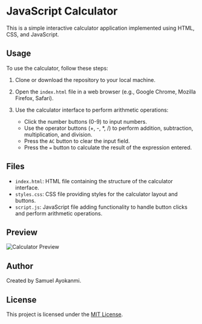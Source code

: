# JavaScript Calculator

This is a simple interactive calculator application implemented using HTML, CSS, and JavaScript.

## Usage

To use the calculator, follow these steps:

1. Clone or download the repository to your local machine.

2. Open the `index.html` file in a web browser (e.g., Google Chrome, Mozilla Firefox, Safari).

3. Use the calculator interface to perform arithmetic operations:
   - Click the number buttons (0-9) to input numbers.
   - Use the operator buttons (+, -, *, /) to perform addition, subtraction, multiplication, and division.
   - Press the `AC` button to clear the input field.
   - Press the `=` button to calculate the result of the expression entered.

## Files

- `index.html`: HTML file containing the structure of the calculator interface.
- `styles.css`: CSS file providing styles for the calculator layout and buttons.
- `script.js`: JavaScript file adding functionality to handle button clicks and perform arithmetic operations.

## Preview

![Calculator Preview](calculator-preview.png)

## Author

Created by Samuel Ayokanmi.

## License

This project is licensed under the [MIT License](LICENSE).
